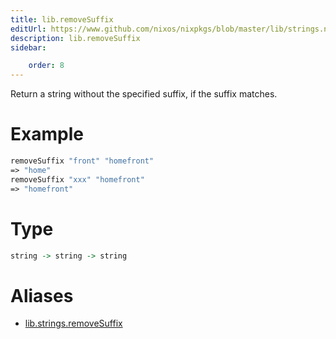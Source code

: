 ```yaml
---
title: lib.removeSuffix
editUrl: https://www.github.com/nixos/nixpkgs/blob/master/lib/strings.nix#L939C5
description: lib.removeSuffix
sidebar:

    order: 8
---
```


Return a string without the specified suffix, if the suffix matches.

# Example

```nix
removeSuffix "front" "homefront"
=> "home"
removeSuffix "xxx" "homefront"
=> "homefront"
```

# Type

```haskell
string -> string -> string
```


# Aliases

- [lib.strings.removeSuffix](/nix-doc-comments/reference/lib/strings/lib-strings-removeSuffix)


